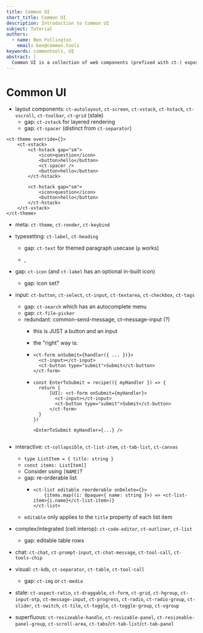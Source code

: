 ```yaml
---
title: Common UI
short_title: Common UI
description: Introduction to Common UI
subject: Tutorial
authors:
  - name: Ben Follington
    email: ben@common.tools
keywords: commontools, UI
abstract: |
  Common UI is a collection of web components (prefixed with ct-) exposed for building patterns.
---
```

# Common UI

- layout components: `ct-autolayout`, `ct-screen`, `ct-vstack`, `ct-hstack`, `ct-vscroll`, `ct-toolbar`, `ct-grid` (stale)
	- gap: `ct-zstack` for layered rendering
	- gap: `ct-spacer` (distinct from `ct-separator`)

```tsx
<ct-theme override={}>
    <ct-vstack>
        <ct-hstack gap="sm">
            <icon>question</icon>
            <button>hello</button>
            <ct-spacer />
            <button>hello</button>
        </ct-hstack>

        <ct-hstack gap="sm">
            <icon>question</icon>
            <button>hello</button>
        </ct-hstack>
    </ct-vstack>
</ct-theme>
```

- meta: `ct-theme`, `ct-render`, `ct-keybind`

- typesetting: `ct-label`, `ct-heading`
	- gap: `ct-text` for themed paragraph usecase (`p` works)
	- <p>, <Text>

- gap: `ct-icon` (and `ct-label` has an optional in-built icon)
    - gap: icon set?

- input: `ct-button`, `ct-select`, `ct-input`, `ct-textarea`, `ct-checkbox`, `ct-tags`
	- gap: `ct-search` which has an autocomplete menu
	- gap: `ct-file-picker`
	- redundant: common-send-message, ct-message-input (?)
	    - this is JUST a button and an input
		- the "right" way is:
      - ```tsx
        <ct-form onSubmit={handler({ ... })}>
          <ct-input></ct-input>
          <ct-button type="submit">Submit</ct-button>
        </ct-form>
        ```

      - ```tsx
        const EnterToSubmit = recipe(({ myHandler }) => {
          return {
              [UI]: <ct-form onSubmit={myHandler}>
                <ct-input></ct-input>
                <ct-button type="submit">Submit</ct-button>
              </ct-form>
          }
        })

        <EnterToSubmit myHandler={...} />
      ```

- interactive: `ct-collapsible`, `ct-list-item`, `ct-tab-list`, `ct-canvas`
    - `type ListItem = { title: string }`
    - `const items: ListItem[]`
    - Consider using `[NAME]`?
	- gap: re-orderable list
      - ```tsx
        <ct-list editable reorderable onDelete={}>
            {items.map((i: Opaque<{ name: string }>) => <ct-list-item>{i.name}</ct-list-item>)}
        </ct-list>
        ```
    - `editable` only applies to the `title` property of each list item

- complex/integrated (cell interop): `ct-code-editor`, `ct-outliner`, `ct-list`
	- gap: editable table rows

- chat: `ct-chat`, `ct-prompt-input`, `ct-chat-message`, `ct-tool-call`, `ct-tools-chip`
- visual: `ct-kdb`, `ct-separator`, `ct-table`, `ct-tool-call`
	- gap: `ct-img` or `ct-media`


- stale: `ct-aspect-ratio`, `ct-draggable`, `ct-form`, `ct-grid`, `ct-hgroup`, `ct-input-otp`, `ct-message-input`, `ct-progress`, `ct-radio`, `ct-radio-group`, `ct-slider`, `ct-switch`, `ct-tile`, `ct-toggle`, `ct-toggle-group`, `ct-vgroup`
- superfluous: `ct-resizeable-handle`, `ct-resizable-panel`, `ct-resizeable-panel-group`, `ct-scroll-area`, `ct-tabs`/`ct-tab-list`/`ct-tab-panel`
